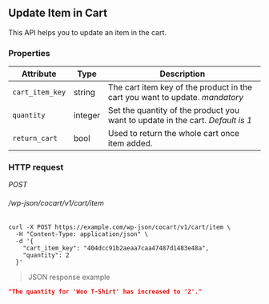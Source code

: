 ## Update Item in Cart ##

This API helps you to update an item in the cart.

### Properties ###

| Attribute       | Type    | Description       |
| --------------- | ------- | ----------------- |
| `cart_item_key` | string  | The cart item key of the product in the cart you want to update. <i class="label label-info">mandatory</i> |
| `quantity`      | integer | Set the quantity of the product you want to update in the cart. <i class="label label-info">Default is 1</i> |
| `return_cart`   | bool    | Used to return the whole cart once item added. |

### HTTP request ###

<div class="api-endpoint">
  <div class="endpoint-data">
    <i class="label label-post">POST</i>
    <h6>/wp-json/cocart/v1/cart/item</h6>
  </div>
</div>

```shell
curl -X POST https://example.com/wp-json/cocart/v1/cart/item \
  -H "Content-Type: application/json" \
  -d '{
    "cart_item_key": "404dcc91b2aeaa7caa47487d1483e48a",
    "quantity": 2
  }'
```

> JSON response example

```json
"The quantity for 'Woo T-Shirt' has increased to '2'."
```
